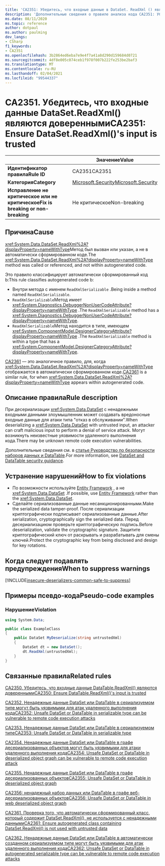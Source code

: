 ```yaml
---
title: 'CA2351: Убедитесь, что входные данные в DataSet. ReadXml () являются доверенными (анализ кода)'
description: 'Дополнительные сведения о правиле анализа кода CA2351: Убедитесь, что входные данные в DataSet. ReadXml () являются доверенными'
ms.date: 08/11/2020
ms.topic: reference
author: dotpaul
ms.author: paulming
dev_langs:
- CSharp
f1_keywords:
- CA2351
ms.openlocfilehash: 3b2864ed6eba7e9e4f7a41a8d290d159684d0721
ms.sourcegitcommit: 4df8e005c074ceb1f978f007b222fe253be2baf3
ms.translationtype: MT
ms.contentlocale: ru-RU
ms.lasthandoff: 02/04/2021
ms.locfileid: "99544337"
---
```

# <a name="ca2351-ensure-datasetreadxmls-input-is-trusted"></a><span data-ttu-id="6d6a7-103">CA2351. Убедитесь, что входные данные DataSet.ReadXml() являются доверенными</span><span class="sxs-lookup"><span data-stu-id="6d6a7-103">CA2351: Ensure DataSet.ReadXml()'s input is trusted</span></span>

| | <span data-ttu-id="6d6a7-104">Значение</span><span class="sxs-lookup"><span data-stu-id="6d6a7-104">Value</span></span> |
|-|-|
| <span data-ttu-id="6d6a7-105">**Идентификатор правила**</span><span class="sxs-lookup"><span data-stu-id="6d6a7-105">**Rule ID**</span></span> |<span data-ttu-id="6d6a7-106">CA2351</span><span class="sxs-lookup"><span data-stu-id="6d6a7-106">CA2351</span></span>|
| <span data-ttu-id="6d6a7-107">**Категория**</span><span class="sxs-lookup"><span data-stu-id="6d6a7-107">**Category**</span></span> |[<span data-ttu-id="6d6a7-108">Microsoft.Security</span><span class="sxs-lookup"><span data-stu-id="6d6a7-108">Microsoft.Security</span></span>](security-warnings.md)|
| <span data-ttu-id="6d6a7-109">**Исправление не критическое или не критическое**</span><span class="sxs-lookup"><span data-stu-id="6d6a7-109">**Fix is breaking or non-breaking**</span></span> |<span data-ttu-id="6d6a7-110">Не критическое</span><span class="sxs-lookup"><span data-stu-id="6d6a7-110">Non-breaking</span></span>|

## <a name="cause"></a><span data-ttu-id="6d6a7-111">Причина</span><span class="sxs-lookup"><span data-stu-id="6d6a7-111">Cause</span></span>

<span data-ttu-id="6d6a7-112"><xref:System.Data.DataSet.ReadXml%2A?displayProperty=nameWithType>Метод был вызван или указан, а не в автоматически сформированном коде.</span><span class="sxs-lookup"><span data-stu-id="6d6a7-112">The <xref:System.Data.DataSet.ReadXml%2A?displayProperty=nameWithType> method was called or referenced, and not within autogenerated code.</span></span>

<span data-ttu-id="6d6a7-113">Это правило классифицирует автоматически сформированный код b:</span><span class="sxs-lookup"><span data-stu-id="6d6a7-113">This rule classifies autogenerated code b:</span></span>

- <span data-ttu-id="6d6a7-114">Внутри метода с именем `ReadXmlSerializable` .</span><span class="sxs-lookup"><span data-stu-id="6d6a7-114">Being inside a method named `ReadXmlSerializable`.</span></span>
- <span data-ttu-id="6d6a7-115">`ReadXmlSerializable`Метод имеет <xref:System.Diagnostics.DebuggerNonUserCodeAttribute?displayProperty=nameWithType> .</span><span class="sxs-lookup"><span data-stu-id="6d6a7-115">The `ReadXmlSerializable` method has a <xref:System.Diagnostics.DebuggerNonUserCodeAttribute?displayProperty=nameWithType>.</span></span>
- <span data-ttu-id="6d6a7-116">`ReadXmlSerializable`Метод находится в типе, имеющем <xref:System.ComponentModel.DesignerCategoryAttribute?displayProperty=nameWithType> .</span><span class="sxs-lookup"><span data-stu-id="6d6a7-116">The `ReadXmlSerializable` method is within a type that has a <xref:System.ComponentModel.DesignerCategoryAttribute?displayProperty=nameWithType>.</span></span>

<span data-ttu-id="6d6a7-117">[CA2361](ca2361.md) — это аналогичное правило, для, когда <xref:System.Data.DataSet.ReadXml%2A?displayProperty=nameWithType> отображается в автоматически сформированном коде.</span><span class="sxs-lookup"><span data-stu-id="6d6a7-117">[CA2361](ca2361.md) is a similar rule, for when <xref:System.Data.DataSet.ReadXml%2A?displayProperty=nameWithType> appears within autogenerated code.</span></span>

## <a name="rule-description"></a><span data-ttu-id="6d6a7-118">Описание правила</span><span class="sxs-lookup"><span data-stu-id="6d6a7-118">Rule description</span></span>

<span data-ttu-id="6d6a7-119">При десериализации <xref:System.Data.DataSet> с ненадежными входными данными злоумышленник может создавать вредоносные входные данные для атаки типа "отказ в обслуживании".</span><span class="sxs-lookup"><span data-stu-id="6d6a7-119">When deserializing a <xref:System.Data.DataSet> with untrusted input, an attacker can craft malicious input to perform a denial of service attack.</span></span> <span data-ttu-id="6d6a7-120">Могут возникнуть неизвестные уязвимости удаленного выполнения кода.</span><span class="sxs-lookup"><span data-stu-id="6d6a7-120">There may be unknown remote code execution vulnerabilities.</span></span>

<span data-ttu-id="6d6a7-121">Дополнительные сведения см. в [статье Руководство по безопасности наборов данных и DataTable](../../../framework/data/adonet/dataset-datatable-dataview/security-guidance.md).</span><span class="sxs-lookup"><span data-stu-id="6d6a7-121">For more information, see [DataSet and DataTable security guidance](../../../framework/data/adonet/dataset-datatable-dataview/security-guidance.md).</span></span>

## <a name="how-to-fix-violations"></a><span data-ttu-id="6d6a7-122">Устранение нарушений</span><span class="sxs-lookup"><span data-stu-id="6d6a7-122">How to fix violations</span></span>

- <span data-ttu-id="6d6a7-123">По возможности используйте [Entity Framework](/ef/) , а не <xref:System.Data.DataSet> .</span><span class="sxs-lookup"><span data-stu-id="6d6a7-123">If possible, use [Entity Framework](/ef/) rather than the <xref:System.Data.DataSet>.</span></span>
- <span data-ttu-id="6d6a7-124">Сделайте сериализованные данные несанкционированными.</span><span class="sxs-lookup"><span data-stu-id="6d6a7-124">Make the serialized data tamper-proof.</span></span> <span data-ttu-id="6d6a7-125">После сериализации криптографически подписывает сериализованные данные.</span><span class="sxs-lookup"><span data-stu-id="6d6a7-125">After serialization, cryptographically sign the serialized data.</span></span> <span data-ttu-id="6d6a7-126">Перед десериализациюм проверьте криптографическую подпись.</span><span class="sxs-lookup"><span data-stu-id="6d6a7-126">Before deserialization, validate the cryptographic signature.</span></span> <span data-ttu-id="6d6a7-127">Защитите криптографический ключ от раскрывать и разрабатывать для смены ключей.</span><span class="sxs-lookup"><span data-stu-id="6d6a7-127">Protect the cryptographic key from being disclosed and design for key rotations.</span></span>

## <a name="when-to-suppress-warnings"></a><span data-ttu-id="6d6a7-128">Когда следует подавлять предупреждения</span><span class="sxs-lookup"><span data-stu-id="6d6a7-128">When to suppress warnings</span></span>

[!INCLUDE[insecure-deserializers-common-safe-to-suppress](~/includes/code-analysis/insecure-deserializers-common-safe-to-suppress.md)]

## <a name="pseudo-code-examples"></a><span data-ttu-id="6d6a7-129">Примеры псевдо-кода</span><span class="sxs-lookup"><span data-stu-id="6d6a7-129">Pseudo-code examples</span></span>

### <a name="violation"></a><span data-ttu-id="6d6a7-130">Нарушение</span><span class="sxs-lookup"><span data-stu-id="6d6a7-130">Violation</span></span>

```csharp
using System.Data;

public class ExampleClass
{
    public DataSet MyDeserialize(string untrustedXml)
    {
        DataSet dt = new DataSet();
        dt.ReadXml(untrustedXml);
    }
}
```

## <a name="related-rules"></a><span data-ttu-id="6d6a7-131">Связанные правила</span><span class="sxs-lookup"><span data-stu-id="6d6a7-131">Related rules</span></span>

[<span data-ttu-id="6d6a7-132">CA2350. Убедитесь, что входные данные DataTable.ReadXml() являются доверенными</span><span class="sxs-lookup"><span data-stu-id="6d6a7-132">CA2350: Ensure DataTable.ReadXml()'s input is trusted</span></span>](ca2350.md)

[<span data-ttu-id="6d6a7-133">CA2352. Ненадежные данные DataSet или DataTable в сериализуемом типе могут быть уязвимыми для атак удаленного выполнения кода</span><span class="sxs-lookup"><span data-stu-id="6d6a7-133">CA2352: Unsafe DataSet or DataTable in serializable type can be vulnerable to remote code execution attacks</span></span>](ca2352.md)

[<span data-ttu-id="6d6a7-134">CA2353. Ненадежные данные DataSet или DataTable в сериализуемом типе</span><span class="sxs-lookup"><span data-stu-id="6d6a7-134">CA2353: Unsafe DataSet or DataTable in serializable type</span></span>](ca2353.md)

[<span data-ttu-id="6d6a7-135">CA2354. Ненадежные данные DataSet или DataTable в графе десериализованных объектов могут быть уязвимыми для атаки удаленного выполнения кода</span><span class="sxs-lookup"><span data-stu-id="6d6a7-135">CA2354: Unsafe DataSet or DataTable in deserialized object graph can be vulnerable to remote code execution attack</span></span>](ca2354.md)

[<span data-ttu-id="6d6a7-136">CA2355. Ненадежные данные DataSet или DataTable в графе десериализованных объектов</span><span class="sxs-lookup"><span data-stu-id="6d6a7-136">CA2355: Unsafe DataSet or DataTable in deserialized object graph</span></span>](ca2355.md)

[<span data-ttu-id="6d6a7-137">CA2356: ненадежный набор данных или DataTable в графе веб-десериализованных объектов</span><span class="sxs-lookup"><span data-stu-id="6d6a7-137">CA2356: Unsafe DataSet or DataTable in web deserialized object graph</span></span>](ca2356.md)

[<span data-ttu-id="6d6a7-138">CA2361. Проверка того, что автоматически сформированный класс, который содержит DataSet.ReadXml(), не используется с ненадежными данными</span><span class="sxs-lookup"><span data-stu-id="6d6a7-138">CA2361: Ensure autogenerated class containing DataSet.ReadXml() is not used with untrusted data</span></span>](ca2361.md)

[<span data-ttu-id="6d6a7-139">CA2362. Ненадежные данные DataSet или DataTable в автоматически созданном сериализуемом типе могут быть уязвимыми для атак удаленного выполнения кода</span><span class="sxs-lookup"><span data-stu-id="6d6a7-139">CA2362: Unsafe DataSet or DataTable in autogenerated serializable type can be vulnerable to remote code execution attacks</span></span>](ca2362.md)
